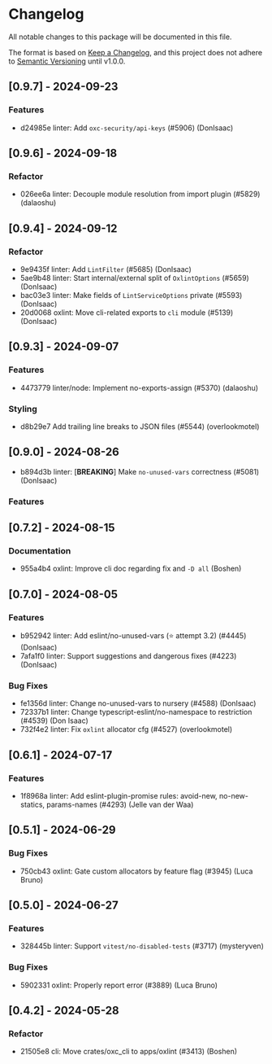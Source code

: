 # Changelog

All notable changes to this package will be documented in this file.

The format is based on [Keep a Changelog](https://keepachangelog.com/en/1.0.0/),
and this project does not adhere to
[Semantic Versioning](https://semver.org/spec/v2.0.0.html) until v1.0.0.

## [0.9.7] - 2024-09-23

### Features

-   d24985e linter: Add `oxc-security/api-keys` (#5906) (DonIsaac)

## [0.9.6] - 2024-09-18

### Refactor

-   026ee6a linter: Decouple module resolution from import plugin (#5829)
    (dalaoshu)

## [0.9.4] - 2024-09-12

### Refactor

-   9e9435f linter: Add `LintFilter` (#5685) (DonIsaac)
-   5ae9b48 linter: Start internal/external split of `OxlintOptions` (#5659)
    (DonIsaac)
-   bac03e3 linter: Make fields of `LintServiceOptions` private (#5593)
    (DonIsaac)
-   20d0068 oxlint: Move cli-related exports to `cli` module (#5139) (DonIsaac)

## [0.9.3] - 2024-09-07

### Features

-   4473779 linter/node: Implement no-exports-assign (#5370) (dalaoshu)

### Styling

-   d8b29e7 Add trailing line breaks to JSON files (#5544) (overlookmotel)

## [0.9.0] - 2024-08-26

-   b894d3b linter: [**BREAKING**] Make `no-unused-vars` correctness (#5081)
    (DonIsaac)

### Features

## [0.7.2] - 2024-08-15

### Documentation

-   955a4b4 oxlint: Improve cli doc regarding fix and `-D all` (Boshen)

## [0.7.0] - 2024-08-05

### Features

-   b952942 linter: Add eslint/no-unused-vars (⭐ attempt 3.2) (#4445)
    (DonIsaac)
-   7afa1f0 linter: Support suggestions and dangerous fixes (#4223) (DonIsaac)

### Bug Fixes

-   fe1356d linter: Change no-unused-vars to nursery (#4588) (DonIsaac)
-   72337b1 linter: Change typescript-eslint/no-namespace to restriction (#4539)
    (Don Isaac)
-   732f4e2 linter: Fix `oxlint` allocator cfg (#4527) (overlookmotel)

## [0.6.1] - 2024-07-17

### Features

-   1f8968a linter: Add eslint-plugin-promise rules: avoid-new, no-new-statics,
    params-names (#4293) (Jelle van der Waa)

## [0.5.1] - 2024-06-29

### Bug Fixes

-   750cb43 oxlint: Gate custom allocators by feature flag (#3945) (Luca Bruno)

## [0.5.0] - 2024-06-27

### Features

-   328445b linter: Support `vitest/no-disabled-tests` (#3717) (mysteryven)

### Bug Fixes

-   5902331 oxlint: Properly report error (#3889) (Luca Bruno)

## [0.4.2] - 2024-05-28

### Refactor

-   21505e8 cli: Move crates/oxc_cli to apps/oxlint (#3413) (Boshen)
